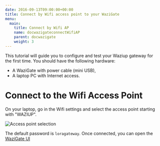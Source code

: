 ```yaml
---
date: 2016-09-13T09:00:00+00:00
title: Connect by Wifi access point to your WaziGate 
menu:
  main:
    title: Connect by Wifi AP
    name: docwazigateconnectWifiAP
    parent: docwazigate
    weight: 3
---
```


This tutorial will guide you to configure and test your Waziup gateway for the first time.
You should have the following hardware:

- A WaziGate with power cable (mini USB),
- A laptop PC with Internet access.

Connect to the Wifi Access Point
================================

On your laptop, go in the Wifi settings and select the access point starting with "WAZIUP".

![Access point selection](../images/SelectAP.png)

The default password is `loragateway`.
Once connected, you can open the [WaziGate UI](http://wazigate.local)
